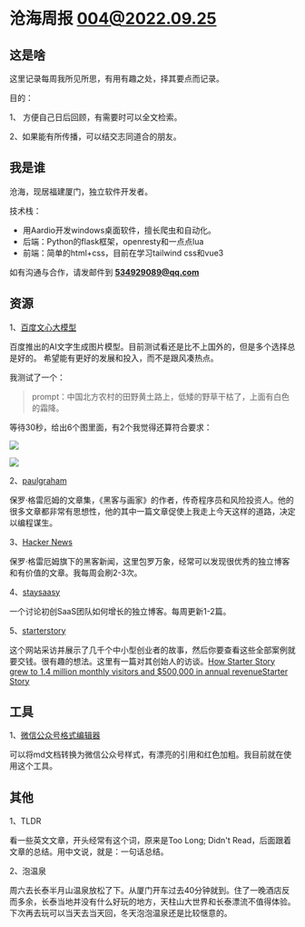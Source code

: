 # 沧海周报 004@2022.09.25

## 这是啥

这里记录每周我所见所思，有用有趣之处，择其要点而记录。

目的：

1、 方便自己日后回顾，有需要时可以全文检索。

2、如果能有所传播，可以结交志同道合的朋友。

## 我是谁

沧海，现居福建厦门，独立软件开发者。

技术栈：

- 用Aardio开发windows桌面软件，擅长爬虫和自动化。
- 后端：Python的flask框架，openresty和一点点lua
- 前端：简单的html+css，目前在学习tailwind css和vue3

如有沟通与合作，请发邮件到 **534929089@qq.com**

## 资源

1、[百度文心大模型](https://wenxin.baidu.com/moduleApi/ernieVilg)

百度推出的AI文字生成图片模型。目前测试看还是比不上国外的，但是多个选择总是好的。
希望能有更好的发展和投入，而不是跟风凑热点。

我测试了一个：

>prompt：中国北方农村的田野黄土路上，低矮的野草干枯了，上面有白色的霜降。

等待30秒，给出6个图里面，有2个我觉得还算符合要求：

![](https://wenxin.baidu.com/younger/file/ERNIE-ViLG/d1790c1c09e9d193a4dbb3b4d2045f01ex)


![](https://wenxin.baidu.com/younger/file/ERNIE-ViLG/d1790c1c09e9d193a4dbb3b4d2045f01i4)

2、[paulgraham](http://paulgraham.com/articles.html)

保罗·格雷厄姆的文章集，《黑客与画家》的作者，传奇程序员和风险投资人。他的很多文章都非常有思想性，他的其中一篇文章促使上我走上今天这样的道路，决定以编程谋生。

3、[Hacker News](https://news.ycombinator.com/news)

保罗·格雷厄姆旗下的黑客新闻，这里包罗万象，经常可以发现很优秀的独立博客和有价值的文章。我每周会刷2-3次。

4、[staysaasy](https://staysaasy.com/about.html)

一个讨论初创SaaS团队如何增长的独立博客。每周更新1-2篇。

5、[starterstory](https://www.starterstory.com/explore)

这个网站采访并展示了几千个中小型创业者的故事，然后你要查看这些全部案例就要交钱。很有趣的想法。这里有一篇对其创始人的访谈。[How Starter Story grew to 1.4 million monthly visitors and $500,000 in annual revenueStarter Story](https://simonowens.substack.com/p/how-starter-story-grew-to-14-million)

## 工具

1、[微信公众号格式编辑器](https://lab.lyric.im/wxformat/)

可以将md文档转换为微信公众号样式，有漂亮的引用和红色加粗。我目前就在使用这个工具。

## 其他

1、TLDR

看一些英文文章，开头经常有这个词，原来是Too Long; Didn't Read，后面跟着文章的总结。用中文说，就是：一句话总结。

2、泡温泉

周六去长泰半月山温泉放松了下。从厦门开车过去40分钟就到。住了一晚酒店反而多余，长泰当地并没有什么好玩的地方，天柱山大世界和长泰漂流不值得体验。下次再去玩可以当天去当天回，冬天泡泡温泉还是比较惬意的。